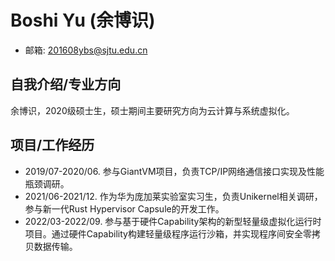 # Boshi Yu (余博识)

- 邮箱: 201608ybs@sjtu.edu.cn

##  自我介绍/专业方向
余博识，2020级硕士生，硕士期间主要研究方向为云计算与系统虚拟化。

## 项目/工作经历

- 2019/07-2020/06. 参与GiantVM项目，负责TCP/IP网络通信接口实现及性能瓶颈调研。
- 2021/06-2021/12. 作为华为庞加莱实验室实习生，负责Unikernel相关调研，参与新一代Rust Hypervisor Capsule的开发工作。
- 2022/03-2022/09. 参与基于硬件Capability架构的新型轻量级虚拟化运行时项目。通过硬件Capability构建轻量级程序运行沙箱，并实现程序间安全零拷贝数据传输。
